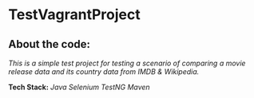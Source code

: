# TestVagrantProject
About the code:
---------------------------------
*This is a simple test project for testing a scenario of comparing a movie release data and its country data from IMDB & Wikipedia.*

**Tech Stack:** *Java*  *Selenium* *TestNG*  *Maven*
